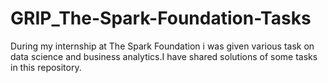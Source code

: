 # GRIP_The-Spark-Foundation-Tasks
During my internship at The Spark Foundation i was given various task on data science and business analytics.I have shared solutions of some tasks in this repository.  
